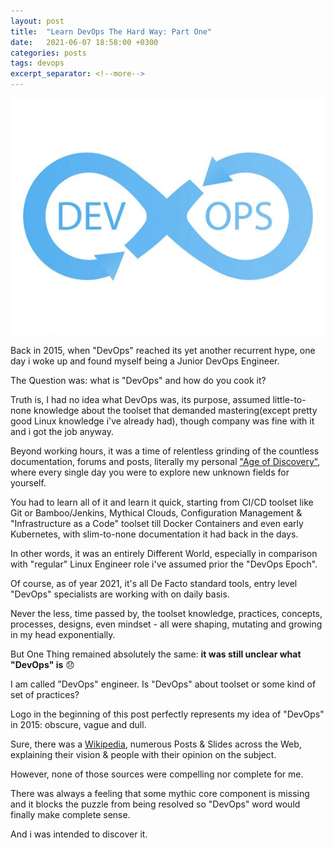 ```yaml
---
layout: post
title:  "Learn DevOps The Hard Way: Part One"
date:   2021-06-07 18:58:00 +0300
categories: posts
tags: devops
excerpt_separator: <!--more-->
---
```

![DevOps Logo](/assets/images/devops-logo-ncpyrght.jpg)

Back in 2015, when "DevOps" reached its yet another recurrent hype, one day i woke up and found myself being a Junior DevOps Engineer.

The Question was: what is "DevOps" and how do you cook it?

<!--more-->

Truth is, I had no idea what DevOps was, its purpose, assumed little-to-none knowledge about the toolset that demanded mastering(except pretty good Linux knowledge i've already had), though company was fine with it and i got the job anyway.

Beyond working hours, it was a time of relentless grinding of the countless documentation, forums and posts, literally my personal ["Age of Discovery"](https://en.wikipedia.org/wiki/Age_of_Discovery), where every single day you were to explore new unknown fields for yourself.

You had to learn all of it and learn it quick, starting from CI/CD toolset like Git or Bamboo/Jenkins, Mythical Clouds, Configuration Management & "Infrastructure as a Code" toolset till Docker Containers and even early Kubernetes, with slim-to-none documentation it had back in the days.

In other words, it was an entirely Different World, especially in comparison with "regular" Linux Engineer role i've assumed prior the "DevOps Epoch".

Of course, as of year 2021, it's all De Facto standard tools, entry level "DevOps" specialists are working with on daily basis.

Never the less, time passed by, the toolset knowledge, practices, concepts, processes, designs, even mindset - all were shaping, mutating and growing in my head exponentially.

But One Thing remained absolutely the same: **it was still unclear what "DevOps" is** :disappointed:

I am called "DevOps" engineer. Is "DevOps" about toolset or some kind of set of practices?

Logo in the beginning of this post perfectly represents my idea of "DevOps" in 2015: obscure, vague and dull.

Sure, there was a [Wikipedia](https://en.wikipedia.org/wiki/DevOps), numerous Posts & Slides across the Web, explaining their vision & people with their opinion on the subject.

However, none of those sources were compelling nor complete for me.

There was always a feeling that some mythic core component is missing and it blocks the puzzle from being resolved so "DevOps" word would finally make complete sense.

And i was intended to discover it.
